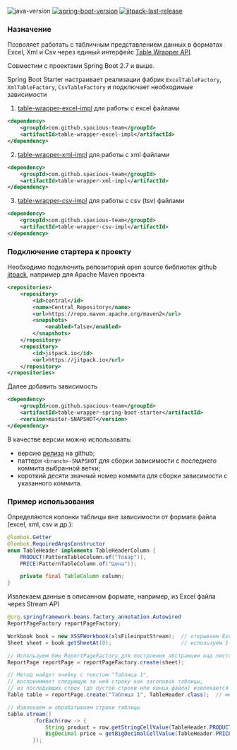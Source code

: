 ![java-version](https://img.shields.io/badge/Java-11-brightgreen?style=flat-square)
[![spring-boot-version](https://img.shields.io/badge/spring--boot-2.7+-brightgreen?style=flat-square)](https://github.com/spring-projects/spring-boot/releases)
[![jitpack-last-release](https://jitpack.io/v/spacious-team/table-wrapper-spring-boot-starter.svg?style=flat-square)](
https://jitpack.io/#spacious-team/table-wrapper-api)

### Назначение
Позволяет работать с табличным представлением данных в форматах Excel, Xml и Csv через единый интерфейс
[Table Wrapper API](https://github.com/spacious-team/table-wrapper-api).

Совместим с проектами Spring Boot 2.7 и выше.

Spring Boot Starter настраивает реализации фабрик `ExcelTableFactory`, `XmlTableFactory`, `CsvTableFactory`
и подключает необходимые зависимости
1. [table-wrapper-excel-impl](https://github.com/spacious-team/table-wrapper-excel-impl) для работы с excel файлами
```xml
<dependency>
    <groupId>com.github.spacious-team</groupId>
    <artifactId>table-wrapper-excel-impl</artifactId>
</dependency>
```
2. [table-wrapper-xml-impl](https://github.com/spacious-team/table-wrapper-xml-impl) для работы с xml файлами
```xml
<dependency>
    <groupId>com.github.spacious-team</groupId>
    <artifactId>table-wrapper-xml-impl</artifactId>
</dependency>
```
3. [table-wrapper-csv-impl](https://github.com/spacious-team/table-wrapper-csv-impl) для работы с csv (tsv) файлами
```xml
<dependency>
    <groupId>com.github.spacious-team</groupId>
    <artifactId>table-wrapper-csv-impl</artifactId>
</dependency>
```

### Подключение стартера к проекту
Необходимо подключить репозиторий open source библиотек github
[jitpack](https://jitpack.io/#spacious-team/table-wrapper-spring-boot-starter), например для Apache Maven проекта
```xml
<repositories>
    <repository>
        <id>central</id>
        <name>Central Repository</name>
        <url>https://repo.maven.apache.org/maven2</url>
        <snapshots>
            <enabled>false</enabled>
        </snapshots>
    </repository>
    <repository>
        <id>jitpack.io</id>
        <url>https://jitpack.io</url>
    </repository>
</repositories>
```
Далее добавить зависимость
```xml
<dependency>
    <groupId>com.github.spacious-team</groupId>
    <artifactId>table-wrapper-spring-boot-starter</artifactId>
    <version>master-SNAPSHOT</version>
</dependency>
```

В качестве версии можно использовать:
- версию [релиза](https://github.com/spacious-team/table-wrapper-spring-boot-starter/releases) на github;
- паттерн `<branch>-SNAPSHOT` для сборки зависимости с последнего коммита выбранной ветки;
- короткий десяти значный номер коммита для сборки зависимости с указанного коммита.

### Пример использования
Определяются колонки таблицы вне зависимости от формата файла (excel, xml, csv и др.):
```java
@lombok.Getter
@lombok.RequiredArgsConstructor
enum TableHeader implements TableHeaderColumn {
    PRODUCT(PatternTableColumn.of("Товар")),
    PRICE(PatternTableColumn.of("Цена"));

    private final TableColumn column;
}
```
Извлекаем данные в описанном формате, например, из Excel файла через Stream API
```java
@org.springframework.beans.factory.annotation.Autowired
ReportPageFactory reportPageFactory;

Workbook book = new XSSFWorkbook(xlsFileinputStream);  // открываем Excel файл
Sheet sheet = book.getSheetAt(0);                      // используем 1-ый лист Excel файла для поиска таблицы

// Используем бин ReportPageFactory для построения абстракции над листом Excel файла
ReportPage reportPage = reportPageFactory.create(sheet);

// Метод найдет ячейку с текстом "Таблица 1",
// воспринимает следующую за ней строку как заголовок таблицы,
// из последующих строк (до пустой строки или конца файла) извлекаются данные
Table table = reportPage.create("Таблица 1", TableHeader.class);  // метод использует бин ExcelTableFactory для создания таблицы

// Извлекаем и обрабатываем строки таблицы
table.stream()
        .forEach(row -> {
            String product = row.getStringCellValue(TableHeader.PRODUCT);
            BigDecimal price = getBigDecimalCellValue(TableHeader.PRICE);
        });
```
